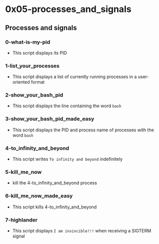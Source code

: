 # 0x05-processes_and_signals

## Processes and signals
### 0-what-is-my-pid
* This script displays its PID

### 1-list_your_processes
* This script displays a list of currently running processes in a user-oriented format

### 2-show_your_bash_pid
* This script displays the line containing the word `bash`

### 3-show_your_bash_pid_made_easy
* This script displays the PID and process name of processes with the word `bash`

### 4-to_infinity_and_beyond
* This script writes `To infinity and beyond` indefinitely

### 5-kill_me_now
* kill the 4-to_infinity_and_beyond process

### 6-kill_me_now_made_easy
* This script kills 4-to_infinity_and_beyond

### 7-highlander
* This script displays `I am invincible!!!` when receiving a SIGTERM signal
